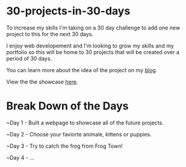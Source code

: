 # 30-projects-in-30-days
To increase my skills I'm taking on a 30 day challenge to add one new project to this for the next 30 days.

I enjoy web developement and I'm looking to grow my skills and my portfolio so this will be home to 30 projects that will be created over a period of 30 days.

You can learn more about the idea of the project on my <a href="http://jeremiahsvaren.com/blog/30-project-challenge/">blog</a>.

View the the showcase <a href="http://challenge.jeremiahsvaren.com/">here</a>.

# Break Down of the Days

~Day 1 - Built a webpage to showcase all of the future projects.

~Day 2 - Choose your faviorte animale, kittens or puppies.

~Day 3 - Try to catch the frog from Frog Town!

~Day 4 - ...
